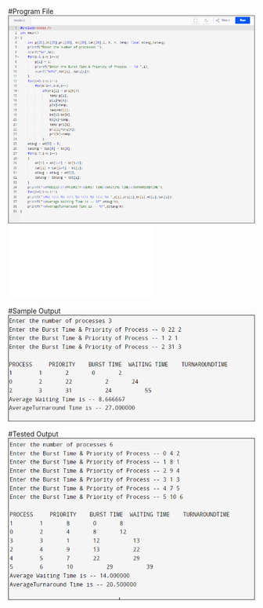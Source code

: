 #Program File
![program file](SourceCode9d.PNG)
![program file](priority.c)

#Sample Output
![program file](SampleInputOutput9d.PNG)

#Tested Output
![program file](TestedOutput9d.PNG)

